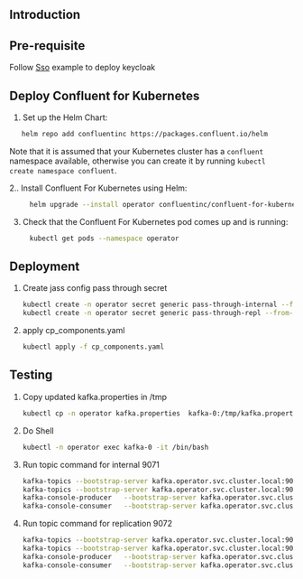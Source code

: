 ## Introduction

## Pre-requisite

Follow [Sso](../../keycloak/) example to deploy keycloak

## Deploy Confluent for Kubernetes

1. Set up the Helm Chart:
```bash
   helm repo add confluentinc https://packages.confluent.io/helm
```
Note that it is assumed that your Kubernetes cluster has a ``confluent`` namespace available, otherwise you can create it by running ``kubectl create namespace confluent``. 

2.. Install Confluent For Kubernetes using Helm:
```bash
     helm upgrade --install operator confluentinc/confluent-for-kubernetes --namespace operator
```
3. Check that the Confluent For Kubernetes pod comes up and is running:
```bash    
     kubectl get pods --namespace operator
```

## Deployment

1. Create jass config pass through secret
    ```bash
    kubectl create -n operator secret generic pass-through-internal --from-file=oauth-jass.conf=oauth_jass_internal.txt
    kubectl create -n operator secret generic pass-through-repl --from-file=oauth-jass.conf=oauth_jass_repl.txt
    ```
2. apply cp_components.yaml
    ```bash
    kubectl apply -f cp_components.yaml
    ```
   
## Testing

1. Copy updated kafka.properties in /tmp
    ```bash
    kubectl cp -n operator kafka.properties  kafka-0:/tmp/kafka.properties
    ```
2. Do Shell
   ```bash
   kubectl -n operator exec kafka-0 -it /bin/bash
   ```
3. Run topic command for internal 9071
   ```bash
   kafka-topics --bootstrap-server kafka.operator.svc.cluster.local:9071 --topic test-topic --create --replication-factor 3 --command-config /tmp/kafka.properties
   kafka-topics --bootstrap-server kafka.operator.svc.cluster.local:9071 --topic test-topic --describe --command-config /tmp/kafka.properties
   kafka-console-producer   --bootstrap-server kafka.operator.svc.cluster.local:9071 --topic test-topic --producer.config /tmp/kafka.properties
   kafka-console-consumer   --bootstrap-server kafka.operator.svc.cluster.local:9071 --topic test-topic --from-beginning --consumer.config /tmp/kafka.properties
   ```
4. Run topic command for replication 9072
   ```bash
   kafka-topics --bootstrap-server kafka.operator.svc.cluster.local:9072 --topic test-topic --create --replication-factor 3 --command-config /tmp/kafka.properties
   kafka-topics --bootstrap-server kafka.operator.svc.cluster.local:9072 --topic test-topic --describe --command-config /tmp/kafka.properties
   kafka-console-producer   --bootstrap-server kafka.operator.svc.cluster.local:9072 --topic test-topic --producer.config /tmp/kafka.properties
   kafka-console-consumer   --bootstrap-server kafka.operator.svc.cluster.local:9072 --topic test-topic --from-beginning --consumer.config /tmp/kafka.properties
   ```   